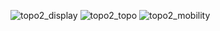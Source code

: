 ![topo2_display](http://ww1.sinaimg.cn/mw690/005P8kzmjw9f4ygrg63i4j30hc0a6jxu.jpg)
![topo2_topo](http://ww1.sinaimg.cn/mw690/005P8kzmjw9f4ygreos3pj307z043mx5.jpg)
![topo2_mobility](http://ww4.sinaimg.cn/mw690/005P8kzmjw9f4ygreb4pgj30j406f0us.jpg)